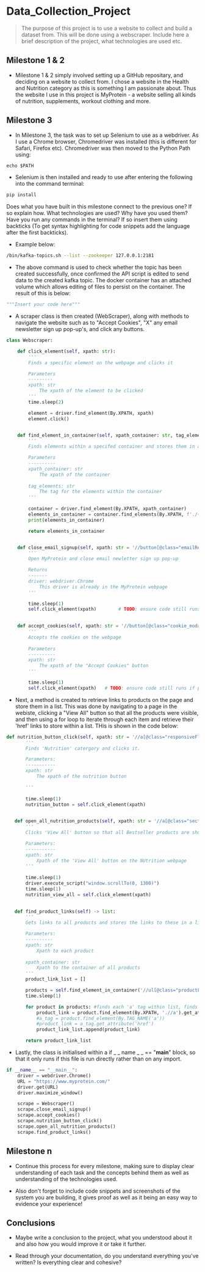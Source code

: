 # Data_Collection_Project


> The purpose of this project is to use a website to collect and build a dataset from. This will be done using a webscraper.
> Include here a brief description of the project, what technologies are used etc.

## Milestone 1 & 2

- Milestone 1 & 2 simply involved setting up a GitHub repositary, and deciding on a website to collect from. I chose a website in the Health and Nutrition category as this is something I am passionate about. Thus the website I use in this project is MyProtein - a website selling all kinds of nutrition, supplements, workout clothing and more.


## Milestone 3

- In Milestone 3, the task was to set up Selenium to use as a webdriver. As I use a Chrome browser, Chromedriver was installed (this is different for Safari, Firefox etc). Chromedriver was then moved to the Python Path using: 

```python
echo $PATH
```
- Selenium is then installed and ready to use after entering the following into the command terminal:
```python
pip install
```


Does what you have built in this milestone connect to the previous one? If so explain how. What technologies are used? Why have you used them? Have you run any commands in the terminal? If so insert them using backticks (To get syntax highlighting for code snippets add the language after the first backticks).

- Example below:

```bash
/bin/kafka-topics.sh --list --zookeeper 127.0.0.1:2181
```

- The above command is used to check whether the topic has been created successfully, once confirmed the API script is edited to send data to the created kafka topic. The docker container has an attached volume which allows editing of files to persist on the container. The result of this is below:

```python
"""Insert your code here"""
```

- A scraper class is then created (WebScraper), along with methods to navigate the website such as to "Accept Cookies", "X" any email newsletter sign up pop-up's, and click any buttons.

```python
class Webscraper:

    def click_element(self, xpath: str):
        '''
        Finds a specific element on the webpage and clicks it

        Parameters
        ---------
        xpath: str
            The xpath of the element to be clicked
        '''
        time.sleep(2)

        element = driver.find_element(By.XPATH, xpath)
        element.click()


    def find_element_in_container(self, xpath_container: str, tag_elements: str) -> list:
        '''
        Finds elements within a specifed container and stores them in a list

        Parameters
        ----------
        xpath_container: str
            The xpath of the container
        
        tag_elements: str
            The tag for the elements within the container
        '''
        
        container = driver.find_element(By.XPATH, xpath_container)
        elements_in_container = container.find_elements(By.XPATH, f'./{tag_elements}')
        print(elements_in_container)

        return elements_in_container


    def close_email_signup(self, xpath: str = '//button[@class="emailReengagement_close_button"]'):
        '''
        Open MyProtein and close email newletter sign up pop-up

        Returns
        -------
        driver: webdriver.Chrome
            This driver is already in the MyProtein webpage
        '''       

        time.sleep(1) 
        self.click_element(xpath)        # TODO: ensure code still runs if pop-up doesn't appear - insert try and except clause. Try click_element(xpath), except pass

    
    def accept_cookies(self, xpath: str = '//button[@class="cookie_modal_button"]'):
        '''
        Accepts the cookies on the webpage
        
        Parameters
        ----------
        xpath: str
            The xpath of the "Accept Cookies" button
        '''

        time.sleep(1) 
        self.click_element(xpath)   # TODO: ensure code still runs if pop-up doesn't appear, use try/except clause
```

- Next, a method is created to retrieve links to products on the page and store them in a list. This was done by navigating to a page in the webiste, clicking a "View All" button so that all the products were visible, and then using a for loop to iterate through each item and retrieve their 'href' links to store within a list. THis is shown in the code below:

 ```python 
 def nutrition_button_click(self, xpath: str = '//a[@class="responsiveFlyoutMenu_levelOneLink responsiveFlyoutMenu_levelOneLink-hasChildren"]'):
        '''
        Finds 'Nutrition' catergory and clicks it.

        Parameters:
        -----------
        xpath: str
            The xpath of the nutrition button

        '''
        
        time.sleep(1)
        nutrition_button = self.click_element(xpath)
        

    def open_all_nutrition_products(self, xpath: str = '//a[@class="sectionPeek_allCta sectionPeek_allCta-show"]'):
        '''
        Clicks 'View All' button so that all Bestseller products are showing.

        Parameters:
        -----------
        xpath: str
            Xpath of the 'View All' button on the NUtrition webpage
        '''
        
        time.sleep(1)
        driver.execute_script("window.scrollTo(0, 1300)")
        time.sleep(1)
        nutrition_view_all = self.click_element(xpath)
        

    def find_product_links(self) -> list:
        '''
        Gets links to all products and stores the links to these in a list (product_link_list)

        Parameters:
        ----------
        xpath: str
            Xpath to each product
        
        xpath_container: str
            Xpath to the container of all products
        '''
        product_link_list = []

        products = self.find_element_in_container('//ul[@class="productListProducts_products"]', 'li' )
        time.sleep(1)

        for product in products: #finds each 'a' tag within list, finds the associated href (URL) and stores in a list
            product_link = product.find_element(By.XPATH, './/a').get_attribute('href')
            #a_tag = product.find_element(By.TAG_NAME('a'))
            #product_link = a_tag.get_attribute('href')
            product_link_list.append(product_link)

        return product_link_list
 ```

- Lastly, the class is initialised within a if _ _ name _ _ == "__main__" block, so that it only runs if this file is run directly rather than on any import.
```python
if __name__ == "__main__":
    driver = webdriver.Chrome() 
    URL = "https://www.myprotein.com/"
    driver.get(URL)
    driver.maximize_window()

    scrape = Webscraper()
    scrape.close_email_signup()
    scrape.accept_cookies()
    scrape.nutrition_button_click()
    scrape.open_all_nutrition_products()
    scrape.find_product_links()
```

## Milestone n

- Continue this process for every milestone, making sure to display clear understanding of each task and the concepts behind them as well as understanding of the technologies used.

- Also don't forget to include code snippets and screenshots of the system you are building, it gives proof as well as it being an easy way to evidence your experience!

## Conclusions

- Maybe write a conclusion to the project, what you understood about it and also how you would improve it or take it further.

- Read through your documentation, do you understand everything you've written? Is everything clear and cohesive?
